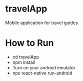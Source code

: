 # travelApp
Mobile application for travel guides

# How to Run 

 - cd travelApp
 - npm install
 - Turn on your android emulator
 - npx react-native run-android

